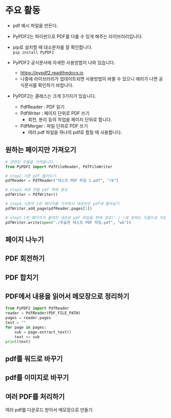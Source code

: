 # 주요 활동
* pdf 예시 파일을 만든다.


* PyPDF2는 파이썬으로 PDF를 다룰 수 있게 해주는 라이브러리입니다.
* pip로 설치할 때 대소문자를 잘 확인합니다.   
```pip install PyPDF2```

* PyPDF2 공식문서에 자세한 사용방법이 나와 있습니다.
  * https://pypdf2.readthedocs.io
  * 나중에 라이브러리가 업데이트되면 사용방법이 바뀔 수 있으니 에러가 나면 공식문서를 확인하기 바랍니다.

* PyPDF2는 클래스는 크게 3가지가 있습니다.
  * PdfReader : PDF 읽기
  * PdfWriter : 페이지 단위로 PDF 쓰기
    * 회전, 분리 등의 작업을 페이지 단위로 합니다.
  * PdfMerger : 파일 단위로 PDF 쓰기
    * 여러 pdf 파일을 하나의 pdf로 합칠 때 사용합니다.

## 원하는 페이지만 가져오기
 ```python
# 관련된 모듈을 가져옵니다. 
from PyPDF2 import PdfFileReader, PdfFileWriter

# step2.기존 pdf 불러오기
pdfReader = PdfReader("테스트 PDF 파일 1.pdf", "rb")

# step3.새로 만들 pdf 객체 생성
pdfWriter = PdfWriter()

# step4.기존의 1번 페이지를 가져와서 새로만든 pdf에 붙여넣기
pdfWriter.add_page(pdfReader.pages[1])

# step5.1번 페이지가 붙여진 새로운 pdf 파일을 현재 경로('./')에 원하는 이름으로 저장
pdfWriter.write(open("./추출한 테스트 PDF 파일.pdf", "wb"))
```

## 페이지 나누기

## PDF 회전하기

## PDF 합치기

## PDF에서 내용을 읽어서 메모장으로 정리하기
```python
from PyPDF2 import PdfReader
reader = PdfReader(PDF_FILE_PATH)
pages = reader.pages
text = ""
for page in pages:
    sub = page.extract_text()
    text += sub
print(text)
```

## pdf를 워드로 바꾸기

## pdf를 이미지로 바꾸기

## 여러 PDF를 처리하기
여러 pdf를 다운로드 받아서 메모장으로 만들기
